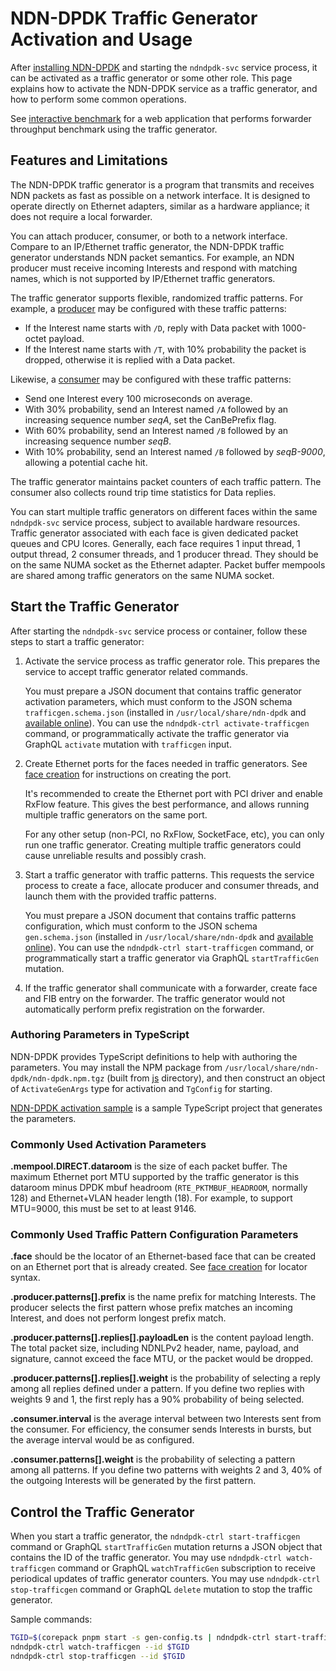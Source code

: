 # NDN-DPDK Traffic Generator Activation and Usage

After [installing NDN-DPDK](INSTALL.md) and starting the `ndndpdk-svc` service process, it can be activated as a traffic generator or some other role.
This page explains how to activate the NDN-DPDK service as a traffic generator, and how to perform some common operations.

See [interactive benchmark](../sample/benchmark) for a web application that performs forwarder throughput benchmark using the traffic generator.

## Features and Limitations

The NDN-DPDK traffic generator is a program that transmits and receives NDN packets as fast as possible on a network interface.
It is designed to operate directly on Ethernet adapters, similar as a hardware appliance; it does not require a local forwarder.

You can attach producer, consumer, or both to a network interface.
Compare to an IP/Ethernet traffic generator, the NDN-DPDK traffic generator understands NDN packet semantics.
For example, an NDN producer must receive incoming Interests and respond with matching names, which is not supported by IP/Ethernet traffic generators.

The traffic generator supports flexible, randomized traffic patterns.
For example, a [producer](../app/tgproducer) may be configured with these traffic patterns:

* If the Interest name starts with `/D`, reply with Data packet with 1000-octet payload.
* If the Interest name starts with `/T`, with 10% probability the packet is dropped, otherwise it is replied with a Data packet.

Likewise, a [consumer](../app/tgconsumer) may be configured with these traffic patterns:

* Send one Interest every 100 microseconds on average.
* With 30% probability, send an Interest named `/A` followed by an increasing sequence number *seqA*, set the CanBePrefix flag.
* With 60% probability, send an Interest named `/B` followed by an increasing sequence number *seqB*.
* With 10% probability, send an Interest named `/B` followed by *seqB-9000*, allowing a potential cache hit.

The traffic generator maintains packet counters of each traffic pattern.
The consumer also collects round trip time statistics for Data replies.

You can start multiple traffic generators on different faces within the same `ndndpdk-svc` service process, subject to available hardware resources.
Traffic generator associated with each face is given dedicated packet queues and CPU lcores.
Generally, each face requires 1 input thread, 1 output thread, 2 consumer threads, and 1 producer thread.
They should be on the same NUMA socket as the Ethernet adapter.
Packet buffer mempools are shared among traffic generators on the same NUMA socket.

## Start the Traffic Generator

After starting the `ndndpdk-svc` service process or container, follow these steps to start a traffic generator:

1. Activate the service process as traffic generator role.
   This prepares the service to accept traffic generator related commands.

   You must prepare a JSON document that contains traffic generator activation parameters, which must conform to the JSON schema `trafficgen.schema.json` (installed in `/usr/local/share/ndn-dpdk` and [available online](https://ndn-dpdk.ndn.today/schema/trafficgen.schema.json)).
   You can use the `ndndpdk-ctrl activate-trafficgen` command, or programmatically activate the traffic generator via GraphQL `activate` mutation with `trafficgen` input.

2. Create Ethernet ports for the faces needed in traffic generators.
   See [face creation](face.md) for instructions on creating the port.

   It's recommended to create the Ethernet port with PCI driver and enable RxFlow feature.
   This gives the best performance, and allows running multiple traffic generators on the same port.

   For any other setup (non-PCI, no RxFlow, SocketFace, etc), you can only run one traffic generator.
   Creating multiple traffic generators could cause unreliable results and possibly crash.

3. Start a traffic generator with traffic patterns.
   This requests the service process to create a face, allocate producer and consumer threads, and launch them with the provided traffic patterns.

   You must prepare a JSON document that contains traffic patterns configuration, which must conform to the JSON schema `gen.schema.json` (installed in `/usr/local/share/ndn-dpdk` and [available online](https://ndn-dpdk.ndn.today/schema/gen.schema.json)).
   You can use the `ndndpdk-ctrl start-trafficgen` command, or programmatically start a traffic generator via GraphQL `startTrafficGen` mutation.

4. If the traffic generator shall communicate with a forwarder, create face and FIB entry on the forwarder.
   The traffic generator would not automatically perform prefix registration on the forwarder.

### Authoring Parameters in TypeScript

NDN-DPDK provides TypeScript definitions to help with authoring the parameters.
You may install the NPM package from `/usr/local/share/ndn-dpdk/ndn-dpdk.npm.tgz` (built from [js](../js) directory), and then construct an object of `ActivateGenArgs` type for activation and `TgConfig` for starting.

[NDN-DPDK activation sample](../sample/activate) is a sample TypeScript project that generates the parameters.

### Commonly Used Activation Parameters

**.mempool.DIRECT.dataroom** is the size of each packet buffer.
The maximum Ethernet port MTU supported by the traffic generator is this dataroom minus DPDK mbuf headroom (`RTE_PKTMBUF_HEADROOM`, normally 128) and Ethernet+VLAN header length (18).
For example, to support MTU=9000, this must be set to at least 9146.

### Commonly Used Traffic Pattern Configuration Parameters

**.face** should be the locator of an Ethernet-based face that can be created on an Ethernet port that is already created.
See [face creation](face.md) for locator syntax.

**.producer.patterns\[\].prefix** is the name prefix for matching Interests.
The producer selects the first pattern whose prefix matches an incoming Interest, and does not perform longest prefix match.

**.producer.patterns\[\].replies\[\].payloadLen** is the content payload length.
The total packet size, including NDNLPv2 header, name, payload, and signature, cannot exceed the face MTU, or the packet would be dropped.

**.producer.patterns\[\].replies\[\].weight** is the probability of selecting a reply among all replies defined under a pattern.
If you define two replies with weights 9 and 1, the first reply has a 90% probability of being selected.

**.consumer.interval** is the average interval between two Interests sent from the consumer.
For efficiency, the consumer sends Interests in bursts, but the average interval would be as configured.

**.consumer.patterns\[\].weight** is the probability of selecting a pattern among all patterns.
If you define two patterns with weights 2 and 3, 40% of the outgoing Interests will be generated by the first pattern.

## Control the Traffic Generator

When you start a traffic generator, the `ndndpdk-ctrl start-trafficgen` command or GraphQL `startTrafficGen` mutation returns a JSON object that contains the ID of the traffic generator.
You may use `ndndpdk-ctrl watch-trafficgen` command or GraphQL `watchTrafficGen` subscription to receive periodical updates of traffic generator counters.
You may use `ndndpdk-ctrl stop-trafficgen` command or GraphQL `delete` mutation to stop the traffic generator.

Sample commands:

```bash
TGID=$(corepack pnpm start -s gen-config.ts | ndndpdk-ctrl start-trafficgen | tee /dev/stderr | jq -r '.id')
ndndpdk-ctrl watch-trafficgen --id $TGID
ndndpdk-ctrl stop-trafficgen --id $TGID
```
